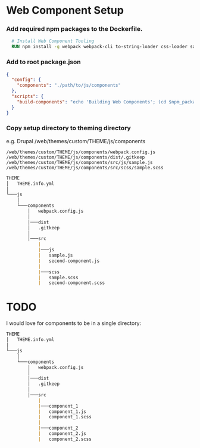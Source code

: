 # Web Component Setup

### Add required npm packages to the Dockerfile.
```Dockerfile
  # Install Web Component Tooling
  RUN npm install -g webpack webpack-cli to-string-loader css-loader sass-loader sass
```

### Add to root package.json
```json
{
  "config": {
    "components": "./path/to/js/components"
  },
  "scripts": {
    "build-components": "echo 'Building Web Components'; (cd $npm_package_config_components && webpack); echo 'Done!'",
  }
}
```

### Copy setup directory to theming directory

e.g. Drupal /web/themes/custom/THEME/js/components
```
/web/themes/custom/THEME/js/components/webpack.config.js
/web/themes/custom/THEME/js/components/dist/.gitkeep
/web/themes/custom/THEME/js/components/src/js/sample.js
/web/themes/custom/THEME/js/components/src/scss/sample.scss
```


```markdown
THEME
│   THEME.info.yml
│
└───js
    │
    └───components
        │   webpack.config.js
        │
        │───dist
        │   .gitkeep
        │
        │───src
            |
            |───js
            |   sample.js
            |   second-component.js
            |
            |───scss
            |   sample.scss
            |   second-component.scss
```



# TODO
I would love for components to be in a single directory:

```markdown
THEME
│   THEME.info.yml
│
└───js
    │
    └───components
        │   webpack.config.js
        │
        │───dist
        │   .gitkeep
        │
        │───src
            |
            |───component_1
            |   component_1.js
            |   component_1.scss
            |
            |───component_2
            |   component_2.js
            |   component_2.scss
```